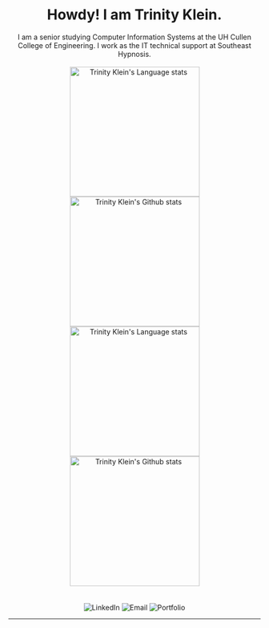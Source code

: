 <!-- ![Cloud Banner Gif](https://64.media.tumblr.com/bf00f56ba9db3739a3c2ea4bdda2dc9a/a77044ff233a32a4-ac/s2000x556/f821cce891c38632c74a42d266c7fa98c16b0a96.gif) -->

<h1 align="center"><strong>Howdy! I am Trinity Klein. </strong></h1>
<div align="center">I am a senior studying Computer Information Systems at the UH Cullen College of Engineering. I work as the IT technical support at Southeast Hypnosis.</div>
<br />

<!-- Light Mode -->
<div align="center"> 
<a href="https://github.com/tlklein/github-readme-stats#gh-light-mode-only">
<img height=259 src="https://github-readme-stats.vercel.app/api?username=tlklein&show_icons=true&rank_icon=github&layout=compact&langs_count=12&card_width=200&hide_border=true&role=owner,collaborator&theme=default#gh-light-mode-only" alt="Trinity Klein's Language stats" />
</a>
<a href="https://github.com/tlklein/github-readme-stats#gh-light-mode-only">
<img height=259 src="https://github-readme-stats.vercel.app/api/top-langs?username=tlklein&show_icons=true&line_height=288&hide_border=true&card_width=200&rank_icon=percentile&theme=default#gh-light-mode-only" alt="Trinity Klein's Github stats" />
</a>
</div>

<!-- Dark Mode -->
<div align="center"> 
<a href="https://github.com/tlklein/github-readme-stats#gh-dark-mode-only">
<img height=259 src="https://github-readme-stats.vercel.app/api?username=tlklein&show_icons=true&rank_icon=github&layout=compact&langs_count=12&card_width=200&hide_border=true&role=owner,collaborator&theme=default&theme=dark&bg_color=000000#gh-dark-mode-only" alt="Trinity Klein's Language stats" />
</a>
<a href="https://github.com/tlklein/github-readme-stats#gh-dark-mode-only">
<img height=259 src="https://github-readme-stats.vercel.app/api/top-langs?username=tlklein&show_icons=true&line_height=288&hide_border=true&card_width=200&rank_icon=percentile&theme=default&theme=dark&bg_color=000000#gh-dark-mode-only" alt="Trinity Klein's Github stats" />
</a>
</div>
<br/>

<!-- Social Buttons -->
<br />
<div align="center">
    <!-- LinkedIn Button -->
    <a href="https://linkedin.com/in/trinity-klein" target="_blank" style="text-decoration: none;">
        <img src="https://img.shields.io/badge/LinkedIn-Connect-blue?style=for-the-badge&logo=linkedin" alt="LinkedIn">
    </a>
    <!-- Email Button -->
    <a href="mailto:trinitylklein@outlook.com" style="text-decoration: none;">
        <img src="https://img.shields.io/badge/Email-Contact-red?style=for-the-badge&logo=gmail" alt="Email">
    </a>
    <!-- Portfolio Button -->
    <a href="https://personal-portfolio-vercel-hazel.vercel.app/" target="_blank" style="text-decoration: none;">
        <img src="https://img.shields.io/badge/Portfolio-Visit-black?style=for-the-badge&logo=github" alt="Portfolio">
    </a>
</div>

---
